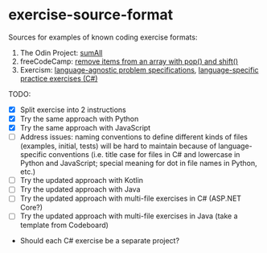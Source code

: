 # exercise-source-format

Sources for examples of known coding exercise formats:
1. The Odin Project: [sumAll](https://github.com/TheOdinProject/javascript-exercises/tree/master/sumAll)
2. freeCodeCamp: [remove items from an array with pop() and shift()](https://github.com/freeCodeCamp/freeCodeCamp/blob/main/curriculum/challenges/english/02-javascript-algorithms-and-data-structures/basic-data-structures/remove-items-from-an-array-with-pop-and-shift.md)
3. Exercism: [language-agnostic problem specifications](https://github.com/exercism/problem-specifications/tree/main/exercises), [language-specific practice exercises (C#)](https://github.com/exercism/csharp/tree/54e7eee498965605051a4de73a49af70ab4a7ced/exercises/practice)


TODO:
* [x] Split exercise into 2 instructions
* [x] Try the same approach with Python
* [x] Try the same approach with JavaScript
* [ ] Address issues: naming conventions to define different kinds of files (examples, initial, tests) will be hard to maintain because of language-specific conventions (i.e. title case for files in C# and lowercase in Python and JavaScript; special meaning for dot in file names in Python, etc.)
* [ ] Try the updated approach with Kotlin
* [ ] Try the updated approach with Java
* [ ] Try the updated approach with multi-file exercises in C# (ASP.NET Core?)
* [ ] Try the updated approach with multi-file exercises in Java (take a template from Codeboard)
* Should each C# exercise be a separate project?

